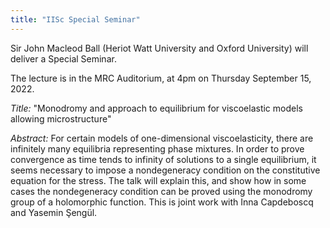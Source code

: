 ```yaml
---
title: "IISc Special Seminar"
---
```


Sir John Macleod Ball (Heriot Watt University and Oxford University) will deliver a Special Seminar.

The lecture is in the MRC Auditorium, at 4pm on Thursday September 15, 2022.


_Title:_ "Monodromy and approach to equilibrium for viscoelastic models allowing microstructure"

_Abstract:_
For certain models of one-dimensional viscoelasticity, there are infinitely many equilibria
representing phase mixtures. In order to prove convergence as time tends to infinity of solutions
to a single equilibrium, it seems necessary to impose a nondegeneracy condition on the
constitutive equation for the stress. The talk will explain this, and show how in some cases
the nondegeneracy condition can be proved using the monodromy group of a holomorphic function.
This is joint work with Inna Capdeboscq and Yasemin Şengül.
